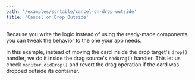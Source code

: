```yaml
---
path: '/examples/sortable/cancel-on-drop-outside'
title: 'Cancel on Drop Outside'
---
```


Because you write the logic instead of using the ready-made components,
you can tweak the behavior to the one your app needs.

In this example, instead of moving the card inside the drop target's `drop()` handler, we do it inside the drag source's `endDrag()` handler. This let us check `monitor.didDrop()` and revert the drag operation if the card was dropped outside its container.

<view-source name="04-sortable/cancel-on-drop-outside" component="sortable-cancel-on-drop-outside">
</view-source>
